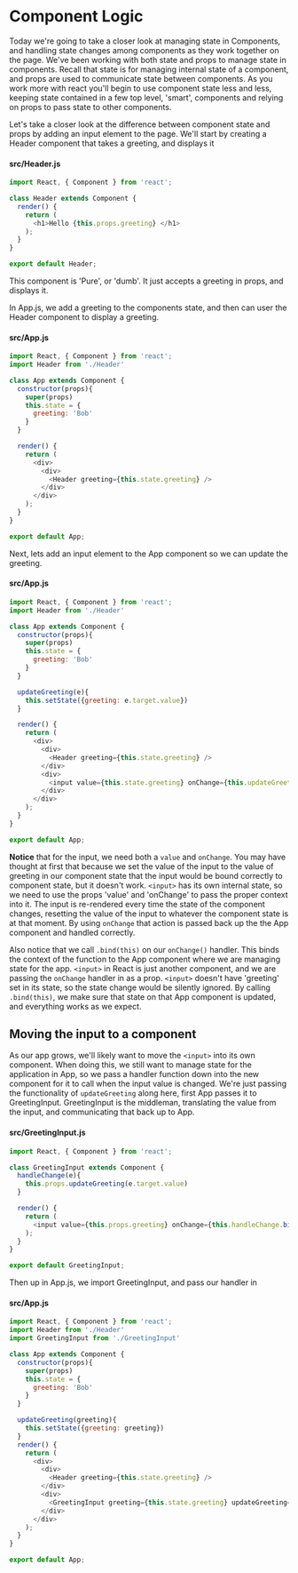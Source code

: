 # Component Logic

Today we're going to take a closer look at managing state in Components, and handling state changes among components as they work together on the page.  We've been working with both state and props to manage state in components.  Recall that state is for managing internal state of a component, and props are used to communicate state between components.  As you work more with react you'll begin to use component state less and less, keeping state contained in a few top level, 'smart', components and relying on props to pass state to other components.  

Let's take a closer look at the difference between component state and props by adding an input element to the page.  We'll start by creating a Header component that takes a greeting, and displays it

#### src/Header.js
```Javascript
import React, { Component } from 'react';

class Header extends Component {
  render() {
    return (
      <h1>Hello {this.props.greeting} </h1>
    );
  }
}

export default Header;
```
This component is 'Pure', or 'dumb'.  It just accepts a greeting in props, and displays it.

In App.js, we add a greeting to the components state, and then can user the Header component to display a greeting.

#### src/App.js
```Javascript
import React, { Component } from 'react';
import Header from './Header'

class App extends Component {
  constructor(props){
    super(props)
    this.state = {
      greeting: 'Bob'
    }
  }

  render() {
    return (
      <div>
        <div>
          <Header greeting={this.state.greeting} />
        </div>
      </div>
    );
  }
}

export default App;
```

Next, lets add an input element to the App component so we can update the greeting.  

#### src/App.js
```Javascript
import React, { Component } from 'react';
import Header from './Header'

class App extends Component {
  constructor(props){
    super(props)
    this.state = {
      greeting: 'Bob'
    }
  }

  updateGreeting(e){
    this.setState({greeting: e.target.value})
  }

  render() {
    return (
      <div>
        <div>
          <Header greeting={this.state.greeting} />
        </div>
        <div>
          <input value={this.state.greeting} onChange={this.updateGreeting.bind(this)} />
        </div>
      </div>
    );
  }
}

export default App;
```
**Notice** that for the input, we need both a `value` and `onChange`.  You may have thought at first that because we set the value of the input to the value of greeting in our component state that the input would be bound correctly to component state, but it doesn't work.  ```<input>``` has its own internal state, so we need to use the props 'value' and 'onChange' to pass the proper context into it.  The input is re-rendered every time the state of the component changes, resetting the value of the input to whatever the component state is at that moment.  By using ```onChange``` that action is passed back up the the App component and handled correctly.

Also notice that we call ```.bind(this)``` on our ```onChange()``` handler.  This binds the context of the function to the App component where we are managing state for the app.  ```<input>``` in React is just another component, and we are passing the ```onChange``` handler in as a prop.  ```<input>``` doesn't have 'greeting' set in its state, so the state change would be silently ignored.  By calling ```.bind(this)```, we make sure that state on that App component is updated, and everything works as we expect.

## Moving the input to a component

As our app grows, we'll likely want to move the ```<input>``` into its own component.  When doing this, we still want to manage state for the application in App, so we pass a handler function down into the new component for it to call when the input value is changed.  We're just passing the functionality of ```updateGreeting``` along here, first App passes it to GreetingInput.  GreetingInput is the middleman, translating the value from the input, and communicating that back up to App.

#### src/GreetingInput.js
```Javascript
import React, { Component } from 'react';

class GreetingInput extends Component {
  handleChange(e){
    this.props.updateGreeting(e.target.value)
  }

  render() {
    return (
      <input value={this.props.greeting} onChange={this.handleChange.bind(this)} />
    );
  }
}

export default GreetingInput;
```

Then up in App.js, we import GreetingInput, and pass our handler in

#### src/App.js
```Javascript
import React, { Component } from 'react';
import Header from './Header'
import GreetingInput from './GreetingInput'

class App extends Component {
  constructor(props){
    super(props)
    this.state = {
      greeting: 'Bob'
    }
  }

  updateGreeting(greeting){
    this.setState({greeting: greeting})
  }
  render() {
    return (
      <div>
        <div>
          <Header greeting={this.state.greeting} />
        </div>
        <div>
          <GreetingInput greeting={this.state.greeting} updateGreeting={this.updateGreeting.bind(this)} />
        </div>
      </div>
    );
  }
}

export default App;
```

